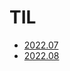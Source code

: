 # TIL

- [2022.07](https://github.com/projectmiluju/TIL/tree/main/202207)
- [2022.08](https://github.com/projectmiluju/TIL/tree/main/202208)